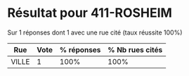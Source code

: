 # Résultat pour 411-ROSHEIM

Sur 1 réponses dont 1 avec une rue cité (taux réussite 100%)

| Rue | Vote | % réponses | % Nb rues cités|
|-----|------|------------|----------------|
| VILLE | 1 | 100% | 100%|
